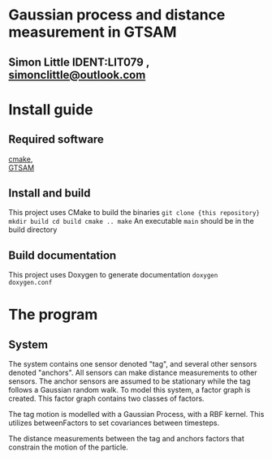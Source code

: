 #  Gaussian process and distance measurement in GTSAM
##  Simon Little IDENT:LIT079 , simonclittle@outlook.com

# Install guide
## Required software
[cmake](cmake.org), <br>
[GTSAM](https://github.com/borglab/gtsam)


## Install and build
This project uses CMake to build the binaries
`
git clone {this repository}
mkdir build
cd build
cmake ..
make
`
An executable `main` should be in the build directory

## Build documentation
This project uses Doxygen to generate documentation
`
doxygen doxygen.conf
`

# The program
## System
The system contains one sensor denoted "tag", and several other sensors denoted "anchors". All sensors can make distance measurements to other sensors. The anchor sensors are assumed to be stationary while the tag follows a Gaussian random walk. To model this system, a factor graph is created. This factor graph contains two classes of factors. 

The tag motion is modelled with a Gaussian Process, with a RBF kernel. This utilizes betweenFactors to set covariances between timesteps.

The distance measurements between the tag and anchors factors that constrain the motion of the particle.


